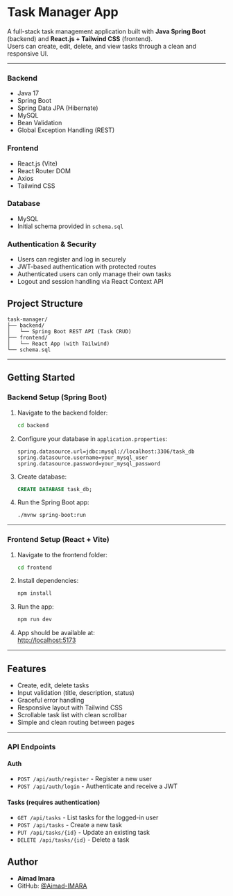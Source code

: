 # Task Manager App

A full-stack task management application built with **Java Spring Boot** (backend) and **React.js + Tailwind CSS** (frontend).  
Users can create, edit, delete, and view tasks through a clean and responsive UI.

---

### Backend

- Java 17
- Spring Boot
- Spring Data JPA (Hibernate)
- MySQL
- Bean Validation
- Global Exception Handling (REST)

### Frontend

- React.js (Vite)
- React Router DOM
- Axios
- Tailwind CSS

### Database

- MySQL
- Initial schema provided in `schema.sql`

### Authentication & Security

- Users can register and log in securely
- JWT-based authentication with protected routes
- Authenticated users can only manage their own tasks
- Logout and session handling via React Context API

## Project Structure

```
task-manager/
├── backend/
│   └── Spring Boot REST API (Task CRUD)
├── frontend/
│   └── React App (with Tailwind)
└── schema.sql
```

---

## Getting Started

### Backend Setup (Spring Boot)

1. Navigate to the backend folder:

   ```bash
   cd backend
   ```

2. Configure your database in `application.properties`:

   ```properties
   spring.datasource.url=jdbc:mysql://localhost:3306/task_db
   spring.datasource.username=your_mysql_user
   spring.datasource.password=your_mysql_password
   ```

3. Create database:

   ```sql
   CREATE DATABASE task_db;
   ```

4. Run the Spring Boot app:
   ```bash
   ./mvnw spring-boot:run
   ```

---

### Frontend Setup (React + Vite)

1. Navigate to the frontend folder:

   ```bash
   cd frontend
   ```

2. Install dependencies:

   ```bash
   npm install
   ```

3. Run the app:

   ```bash
   npm run dev
   ```

4. App should be available at:  
   [http://localhost:5173](http://localhost:5173)

---

## Features

- Create, edit, delete tasks
- Input validation (title, description, status)
- Graceful error handling
- Responsive layout with Tailwind CSS
- Scrollable task list with clean scrollbar
- Simple and clean routing between pages

---

### API Endpoints

#### Auth

- `POST /api/auth/register` - Register a new user
- `POST /api/auth/login` - Authenticate and receive a JWT

#### Tasks (requires authentication)

- `GET /api/tasks` - List tasks for the logged-in user
- `POST /api/tasks` - Create a new task
- `PUT /api/tasks/{id}` - Update an existing task
- `DELETE /api/tasks/{id}` - Delete a task

## Author

- **Aimad Imara**
- GitHub: [@Aimad-IMARA](https://github.com/Aimad-IMARA)
